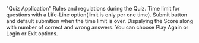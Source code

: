 "Quiz Application"
Rules and regulations during the Quiz.
Time limit for questions with a Life-Line option(limit is only per one time).
Submit button and default submition when the time limit is over.
Dispalying the Score along with number of correct and wrong answers.
You can choose Play Again or Login or Exit options. 
